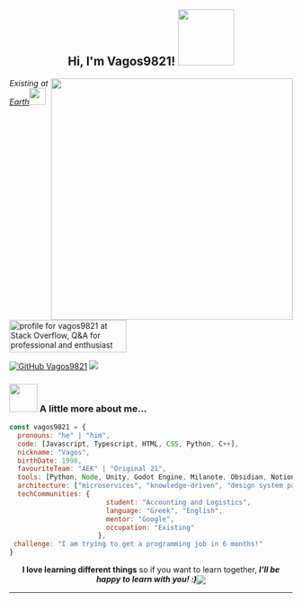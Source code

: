 <h2 align="center"> Hi, I'm Vagos9821! <img src="https://media1.giphy.com/media/1244FhGdjBNQ2c/200w.webp?cid=ecf05e472v4mkcfl4oiqcbacq0fbvd9qqarlse1xpj065viw&rid=200w.webp&ct=s" width="100"></h2>
<img align='right' src="https://media4.giphy.com/media/oe8mxeJKJOSGY/giphy.gif?cid=ecf05e4784zoxkibkgb9l1en3n0ki0a2uddx1qyouej82ah4&rid=giphy.gif&ct=s" width="430">
<p><em>Existing at <a href="https://en.wikipedia.org/wiki/Earth">Earth</a><img src="https://media0.giphy.com/media/RXJXrVNAOOCsTzBOU5/giphy.webp?cid=ecf05e47w93ud9tsp2fq6xoee68gb1it5a4ey253uh3q54pj&rid=giphy.webp&ct=s" width="30">
</em></p>

<a href="https://stackoverflow.com/users/9738354/vagos9821"><img src="https://stackoverflow.com/users/flair/9738354.png?theme=dark" width="208" height="58" alt="profile for vagos9821 at Stack Overflow, Q&amp;A for professional and enthusiast programmers" title="Profile for vagos9821 at Stack Overflow"></a>

[![GitHub Vagos9821](https://img.shields.io/github/followers/vagos9821?label=follow&style=social)](https://github.com/vagos9821)
<img src=https://www.codewars.com/users/vagos9821/badges/micro>


### <img src="https://media2.giphy.com/media/S6fRKhrz5rFozP3T4h/200w.webp?cid=ecf05e470rv6ft0i5ahygiwm3pqvgjuwbj592r4vbmokdddo&rid=200w.webp&ct=s" width="50"> A little more about me...  

```javascript
const vagos9821 = {
  pronouns: "he" | "him",
  code: [Javascript, Typescript, HTML, CSS, Python, C++],
  nickname: "Vagos",
  birthDate: 1998,
  favouriteTeam: "AEK" | "Original 21",
  tools: [Python, Node, Unity, Godot Engine, Milanote, Obsidian, Notion, Visual Studio Code],
  architecture: ["microservices", "knowledge-driven", "design system pattern"],
  techCommunities: {
                        student: "Accounting and Logistics",
                        language: "Greek", "English",
                        mentor: "Google",
                        occupation: "Existing"
                      },
 challenge: "I am trying to get a programming job in 6 months!"
}
```
<p align="center"><b>I love learning different things</b> so if you want to learn together, <em><b>I'll be happy to learn with you! :)</b></em><img align="center" src="https://github-production-user-asset-6210df.s3.amazonaws.com/7466928/260318817-ce05ee8b-aa5c-4852-a2a8-07fac876941b.gif"></p>


---


<!---
vagos9821/vagos9821 is a ✨ special ✨ repository because its `README.md` (this file) appears on your GitHub profile.
You can click the Preview link to take a look at your changes.
--->

